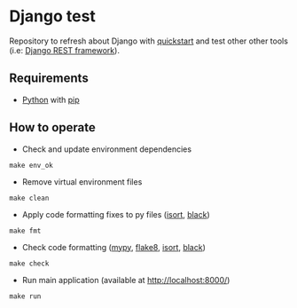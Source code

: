 # Django test

Repository to refresh about Django with [quickstart](https://docs.djangoproject.com/en/4.2/intro/tutorial01/) and test other other tools (i.e: [Django REST framework](https://www.django-rest-framework.org/)).

## Requirements

- [Python](https://www.python.org/downloads/) with [pip](https://pip.pypa.io/en/stable/installation/)

## How to operate

- Check and update environment dependencies

```shell
make env_ok
```

- Remove virtual environment files

```shell
make clean
```

- Apply code formatting fixes to py files ([isort](https://pypi.org/project/isort/), [black](https://pypi.org/project/black/))

```shell
make fmt
```

- Check code formatting ([mypy](https://pypi.org/project/mypy/), [flake8](https://pypi.org/project/flake8/), [isort](https://pypi.org/project/isort/), [black](https://pypi.org/project/black/))

```shell
make check
```

- Run main application (available at [http://localhost:8000/](http://localhost:8000/))

```shell
make run
```